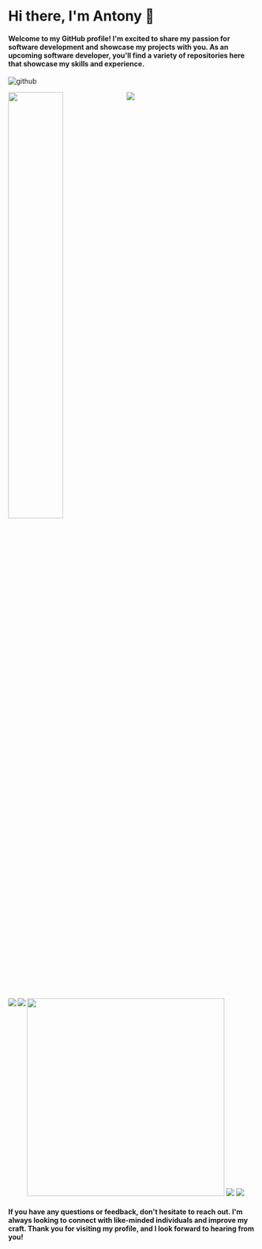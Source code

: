 # Hi there, I'm Antony 👋
#### Welcome to my GitHub profile! I'm excited to share my passion for software development and showcase my projects with you. As an upcoming software developer, you'll find a variety of repositories here that showcase my skills and experience.<br>
![github](https://img.shields.io/github/followers/KariukiAntony?style=plastic)

<img align="left" width="47%" src="https://github-readme-stats.vercel.app/api?username=KariukiAntony&show_icons=true&theme=highcontrast" />
<img  align="left" src="https://github-readme-stats.vercel.app/api/top-langs/?username=KariukiAntony" />

<img width="400px" align="" src="https://github-readme-streak-stats.herokuapp.com/?user=KariukiAntony&theme=vision-friendly-dark"  />

<img align="left" src="https://img.shields.io/badge/python-3670A0?style=for-the-badge&logo=python&logoColor=ffdd54"/>
<img src="https://img.shields.io/badge/flask-%23000.svg?style=for-the-badge&logo=flask&logoColor=white"/>

<img align="left" src="https://img.shields.io/badge/java-%23ED8B00.svg?style=for-the-badge&logo=openjdk&logoColor=white"/>
<img src="https://img.shields.io/badge/spring-%236DB33F.svg?style=for-the-badge&logo=spring&logoColor=white"/>
<!-- https://github.com/Ileriayo/markdown-badges#markdown-badges -->

<!-- ![github](https://img.shields.io/github/followers/KariukiAntony?style=plastic) -->

#### If you have any questions or feedback, don't hesitate to reach out. I'm always looking to connect with like-minded individuals and improve my craft. Thank you for visiting my profile, and I look forward to hearing from you!
</left>
